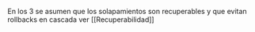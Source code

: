 En los 3 se asumen que los solapamientos son recuperables y que evitan rollbacks en cascada ver [[Recuperabilidad]]